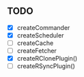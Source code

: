 ## TODO

- [x] createCommander
- [x] createScheduler
- [ ] createCache
- [ ] createFetcher
- [x] createRClonePlugin()
- [ ] createRSyncPlugin()
